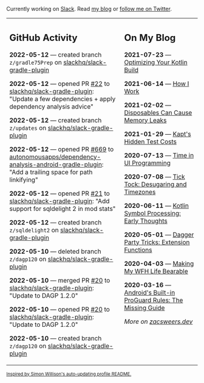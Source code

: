 Currently working on [Slack](https://slack.com/). Read [my blog](https://zacsweers.dev/) or [follow me on Twitter](https://twitter.com/ZacSweers).

<table><tr><td valign="top" width="60%">

## GitHub Activity
<!-- githubActivity starts -->
**2022-05-12** — created branch `z/gradle75Prep` on [slackhq/slack-gradle-plugin](https://github.com/slackhq/slack-gradle-plugin)

**2022-05-12** — opened PR [#22](https://github.com/slackhq/slack-gradle-plugin/pull/22) to [slackhq/slack-gradle-plugin](https://github.com/slackhq/slack-gradle-plugin): "Update a few dependencies + apply dependency analysis advice"

**2022-05-12** — created branch `z/updates` on [slackhq/slack-gradle-plugin](https://github.com/slackhq/slack-gradle-plugin)

**2022-05-12** — opened PR [#669](https://github.com/autonomousapps/dependency-analysis-android-gradle-plugin/pull/669) to [autonomousapps/dependency-analysis-android-gradle-plugin](https://github.com/autonomousapps/dependency-analysis-android-gradle-plugin): "Add a trailing space for path linkifying"

**2022-05-12** — opened PR [#21](https://github.com/slackhq/slack-gradle-plugin/pull/21) to [slackhq/slack-gradle-plugin](https://github.com/slackhq/slack-gradle-plugin): "Add support for sqldelight 2 in mod stats"

**2022-05-12** — created branch `z/sqldelight2` on [slackhq/slack-gradle-plugin](https://github.com/slackhq/slack-gradle-plugin)

**2022-05-10** — deleted branch `z/dagp120` on [slackhq/slack-gradle-plugin](https://github.com/slackhq/slack-gradle-plugin)

**2022-05-10** — merged PR [#20](https://github.com/slackhq/slack-gradle-plugin/pull/20) to [slackhq/slack-gradle-plugin](https://github.com/slackhq/slack-gradle-plugin): "Update to DAGP 1.2.0"

**2022-05-10** — opened PR [#20](https://github.com/slackhq/slack-gradle-plugin/pull/20) to [slackhq/slack-gradle-plugin](https://github.com/slackhq/slack-gradle-plugin): "Update to DAGP 1.2.0"

**2022-05-10** — created branch `z/dagp120` on [slackhq/slack-gradle-plugin](https://github.com/slackhq/slack-gradle-plugin)
<!-- githubActivity ends -->
</td><td valign="top" width="40%">

## On My Blog
<!-- blog starts -->
**2021-07-23** — [Optimizing Your Kotlin Build](https://www.zacsweers.dev/optimizing-your-kotlin-build/)

**2021-06-14** — [How I Work](https://www.zacsweers.dev/how-i-work/)

**2021-02-02** — [Disposables Can Cause Memory Leaks](https://www.zacsweers.dev/disposables-can-cause-memory-leaks/)

**2021-01-29** — [Kapt's Hidden Test Costs](https://www.zacsweers.dev/kapts-hidden-test-costs/)

**2020-07-13** — [Time in UI Programming](https://www.zacsweers.dev/time-in-ui/)

**2020-07-08** — [Tick Tock: Desugaring and Timezones](https://www.zacsweers.dev/ticktock-desugaring-timezones/)

**2020-06-11** — [Kotlin Symbol Processing: Early Thoughts](https://www.zacsweers.dev/kotlin-symbol-processor-early-thoughts/)

**2020-05-01** — [Dagger Party Tricks: Extension Functions](https://www.zacsweers.dev/dagger-party-tricks-extension-functions/)

**2020-04-03** — [Making My WFH Life Bearable](https://www.zacsweers.dev/making-wfh-life-bearable/)

**2020-03-16** — [Android's Built-in ProGuard Rules: The Missing Guide](https://www.zacsweers.dev/android-proguard-rules/)
<!-- blog ends -->
_More on [zacsweers.dev](https://zacsweers.dev/)_
</td></tr></table>

<sub><a href="https://simonwillison.net/2020/Jul/10/self-updating-profile-readme/">Inspired by Simon Willison's auto-updating profile README.</a></sub>